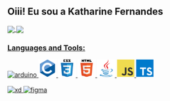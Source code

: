 <!--<h1 align="center">Hi 👋, I'm Katharine Fernandes</h1>-->

## Oiii! Eu sou a Katharine Fernandes 
 <!--<div>
  <a href="https://github.com/katharinefernandes">
  <img height="180em" src="https://github-readme-stats.vercel.app/api?username=katharinefernandes&show_icons=true&theme=dracula&include_all_commits=true&count_private=true"/>
  <img height="180em" src="https://github-readme-stats.vercel.app/api/top-langs/?username=katharinefernandes&layout=compact&langs_count=16&theme=dracula"/>
</div> -->
  <div>
  <a href="https://github.com/katharinefernandes">
  <img align="center" height="160em" 
       src="https://github-readme-stats.vercel.app/api/top-langs/?username=katharinefernandes&layout=compact&langs_count=16&theme=dracula"/>
  <img align="center" height="180em" 
       src="https://github-readme-stats.vercel.app/api?username=katharinefernandes&show_icons=true&theme=dracula&include_all_commits=true&count_private=true"/>
</div>
<!--<div>
 <a href="https://github.com/katharinefernandes">
 <img align="center" height="180em" 
      src="https://github-readme-stats.vercel.app/api?username=katharinefernandes&show_icons=true&theme=dracula&include_all_commits=true&count_private=true"/>
 <img align="center" height="180em" src="https://github-readme-stats.vercel.app/api/top-langs/?username=katharinefernandes&layout=compact&langs_count=16&theme=dracula"/>
</div> -->

<h3 align="left">Languages and Tools:</h3>
<p align="left">
 
<!-- Arduíno -->
<a href="https://www.arduino.cc/" target="_blank"> 
<img src="https://cdn.worldvectorlogo.com/logos/arduino-1.svg" alt="arduino" width="40" height="40"/> </a> 
 
<!-- C -->
<a href="https://www.cprogramming.com/" target="_blank"> 
<img src="https://raw.githubusercontent.com/devicons/devicon/master/icons/c/c-original.svg" alt="c" width="40" height="40"/> </a> 
 
<!-- CSS3 -->
<a href="https://www.w3schools.com/css/" target="_blank"> 
<img src="https://raw.githubusercontent.com/devicons/devicon/master/icons/css3/css3-original-wordmark.svg" alt="css3" width="40" height="40"/> </a> 
 
<!-- HTML5 -->
<a href="https://www.w3.org/html/" target="_blank">
<img src="https://raw.githubusercontent.com/devicons/devicon/master/icons/html5/html5-original-wordmark.svg" alt="html5" width="40" height="40"/> </a> 
 
<!-- Java -->
<a href="https://www.java.com" target="_blank"> 
<img src="https://raw.githubusercontent.com/devicons/devicon/master/icons/java/java-original.svg" alt="java" width="40" height="40"/> </a> 

<!-- JavaScript -->
<a href="https://developer.mozilla.org/en-US/docs/Web/JavaScript" target="_blank"> 
<img src="https://raw.githubusercontent.com/devicons/devicon/master/icons/javascript/javascript-original.svg" alt="javascript" width="40" height="40"/> </a>
 
<!-- TypeScript -->
<a href="https://www.typescriptlang.org/" target="_blank"> 
<img src="https://raw.githubusercontent.com/devicons/devicon/master/icons/typescript/typescript-original.svg" alt="typescript" width="40" height="40"/></a> <br><br>
 
<!-- AdobeXd -->
<a href="https://www.adobe.com/products/xd.html" target="_blank"> 
<img src="https://cdn.worldvectorlogo.com/logos/adobe-xd.svg" alt="xd" width="40" height="40"/> </a> 
 
<!-- Figma -->
<a href="https://www.figma.com/" target="_blank"> 
<img src="https://www.vectorlogo.zone/logos/figma/figma-icon.svg" alt="figma" width="40" height="40"/> </a> 

</p>
<!--
**katharinefernandes/katharinefernandes** is a ✨ _special_ ✨ repository because its `README.md` (this file) appears on your GitHub profile.

Here are some ideas to get you started:

- 🔭 I’m currently working on ...
- 🌱 I’m currently learning ...
- 👯 I’m looking to collaborate on ...
- 🤔 I’m looking for help with ...
- 💬 Ask me about ...
- 📫 How to reach me: ...
- 😄 Pronouns: ...
- ⚡ Fun fact: ...
-->
